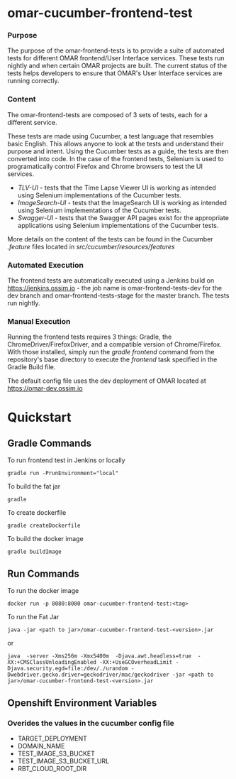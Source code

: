 # omar-cucumber-frontend-test

### Purpose

The purpose of the omar-frontend-tests is to provide a suite of automated tests for different OMAR frontend/User Interface services. These tests run nightly and when certain OMAR projects are built. The current status of the tests helps developers to ensure that OMAR's User Interface services are running correctly.

### Content

The omar-frontend-tests are composed of 3 sets of tests, each for a different service.

These tests are made using Cucumber, a test language that resembles basic English. This allows anyone to look at the tests and understand their purpose and intent. Using the Cucumber tests as a guide, the tests are then converted into code. In the case of the frontend tests, Selenium is used to programatically control Firefox and Chrome browsers to test the UI services.

- *TLV-UI* - tests that the Time Lapse Viewer UI is working as intended using Selenium implementations of the Cucumber tests.
- *ImageSearch-UI* - tests that the ImageSearch UI is working as intended using Selenium implementations of the Cucumber tests.
- *Swagger-UI* - tests that the Swagger API pages exist for the appropriate applications using Selenium implementations of the Cucumber tests.

More details on the content of the tests can be found in the Cucumber *.feature* files located in *src/cucumber/resources/features*

### Automated Execution

The frontend tests are automatically executed using a Jenkins build on https://jenkins.ossim.io - the job name is omar-frontend-tests-dev for the dev branch and omar-frontend-tests-stage for the master branch. The tests run nightly.

### Manual Execution

Running the frontend tests requires 3 things: Gradle, the ChromeDriver/FirefoxDriver, and a compatible version of Chrome/Firefox. With those installed, simply run the *gradle frontend* command from the repository's base directory to execute the *frontend* task specified in the Gradle Build file.

The default config file uses the dev deployment of OMAR located at https://omar-dev.ossim.io

# Quickstart

## Gradle Commands

To run frontend test in Jenkins or locally
 ```
gradle run -PrunEnvironment="local"
 ```

To build the fat jar
 ```
gradle
 ```

To create dockerfile
 ```
gradle createDockerfile
 ```

 To build the docker image
 ```
gradle buildImage
 ```

## Run Commands

To run the docker image
```
docker run -p 8080:8080 omar-cucumber-frontend-test:<tag>
```
To run the Fat Jar
```
java -jar <path to jar>/omar-cucumber-frontend-test-<version>.jar
```
or
```
java  -server -Xms256m -Xmx5400m  -Djava.awt.headless=true  -XX:+CMSClassUnloadingEnabled -XX:+UseGCOverheadLimit -Djava.security.egd=file:/dev/./urandom -Dwebdriver.gecko.driver=geckodriver/mac/geckodriver -jar <path to jar>/omar-cucumber-frontend-test-<version>.jar
```

## Openshift Environment Variables
### Overides the values in the cucumber config file
- TARGET_DEPLOYMENT
- DOMAIN_NAME
- TEST_IMAGE_S3_BUCKET
- TEST_IMAGE_S3_BUCKET_URL
- RBT_CLOUD_ROOT_DIR